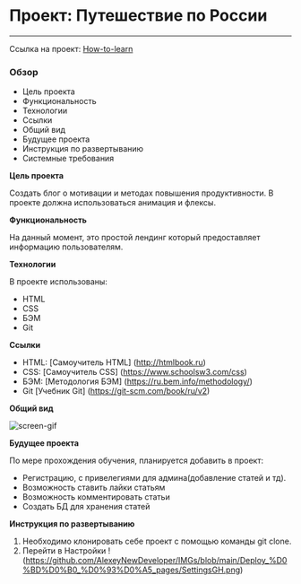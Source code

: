 # Проект: Путешествие по России
---
Ссылка на проект: [How-to-learn](https://alexeynewdeveloper.github.io/gh-pages-how_to_learn/index.html "Сайт How-to-learn")

### Обзор

- Цель проекта
- Функциональность
- Технологии
- Ссылки
- Общий вид
- Будущее проекта
- Инструкция по развертыванию
- Системные требования

**Цель проекта**

Создать блог о мотивации и методах повышения продуктивности. В проекте должна использоваться анимация и флексы.

**Функциональность**

На данный момент, это простой лендинг который предоставляет информацию пользователям. 

**Технологии**

В проекте использованы: 
+ HTML
+ CSS
+ БЭМ
+ Git

**Ссылки**

+ HTML: [Самоучитель HTML] (http://htmlbook.ru)
+ CSS: [Самоучитель CSS] (https://www.schoolsw3.com/css)
+ БЭМ: [Методология БЭМ] (https://ru.bem.info/methodology/)
+ Git [Учебник Git] (https://git-scm.com/book/ru/v2)

**Общий вид**

![screen-gif](./how-to-learn-gif.gif)

**Будущее проекта**

По мере прохождения обучения, планируется добавить в проект:
+ Регистрацию, с привелегиями для админа(добавление статей и тд).
+ Возможность ставить лайки статьям
+ Возможность комментировать статьи
+ Создать БД для хранения статей

**Инструкция по развертыванию**

1. Необходимо клонировать себе проект с помощью команды git clone.
2. Перейти в Настройки 
   !(https://github.com/AlexeyNewDeveloper/IMGs/blob/main/Deploy_%D0%BD%D0%B0_%D0%93%D0%A5_pages/SettingsGH.png)
